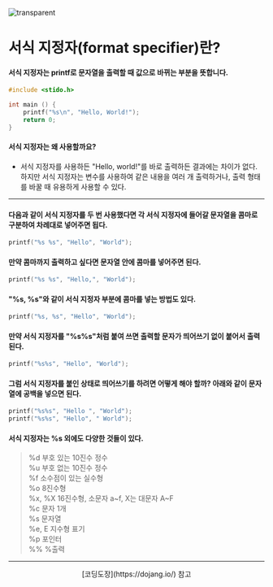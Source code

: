 ![transparent](https://capsule-render.vercel.app/api?type=transparent&fontColor=ffcc33&text=MinJun's%20GitHub%20&height=150&fontSize=60&desc=TIL&descAlignY=75&descAlign=60)

# 서식 지정자(format specifier)란?

#### 서식 지정자는 printf로 문자열을 출력할 때 값으로 바뀌는 부분을 뜻합니다.
```c
#include <stido.h>

int main () {
    printf("%s\n", "Hello, World!");
    return 0;
}
```

#### 서식 지정자는 왜 사용할까요?
- 서식 지정자를 사용하든 "Hello, world!"를 바로 출력하든 결과에는 차이가 없다. 하지만 서식 지정자는 변수를 사용하여 같은 내용을 여러 개 출력하거나, 출력 형태를 바꿀 때 유용하게 사용할 수 있다.

<hr>

#### 다음과 같이 서식 지정자를 두 번 사용했다면 각 서식 지정자에 들어갈 문자열을 콤마로 구분하여 차례대로 넣어주면 됩다.
```c
printf("%s %s", "Hello", "World");
```

#### 만약 콤마까지 출력하고 싶다면 문자열 안에 콤마를 넣어주면 된다.
```c
printf("%s %s", "Hello,", "World");
```

#### "%s, %s"와 같이 서식 지정자 부분에 콤마를 넣는 방법도 있다.
```c
printf("%s, %s", "Hello", "World");
```

#### 만약 서식 지정자를 "%s%s"처럼 붙여 쓰면 출력할 문자가 띄어쓰기 없이 붙어서 출력된다.
```c
printf("%s%s", "Hello", "World");
```

#### 그럼 서식 지정자를 붙인 상태로 띄어쓰기를 하려면 어떻게 해야 할까? 아래와 같이 문자열에 공백을 넣으면 된다.
```c
printf("%s%s", "Hello ", "World");
printf("%s%s", "Hello", " World");
```

#### 서식 지정자는 %s 외에도 다양한 것들이 있다.
> %d 부호 있는 10진수 정수<br>
> %u 부호 없는 10진수 정수<br>
> %f 소수점이 있는 실수형<br>
> %o 8진수형<br>
> %x, %X 16진수형, 소문자 a~f, X는 대문자 A~F<br>
> %c 문자 1개<br>
> %s 문자열<br>
> %e, E 지수형 표기<br>
> %p 포인터<br>
> %% %출력

<hr>

<p align="center">
    [코딩도장](https://dojang.io/) 참고
</p>